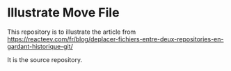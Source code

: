# Illustrate Move File

This repository is to illustrate the article from <https://reacteev.com/fr/blog/deplacer-fichiers-entre-deux-repositories-en-gardant-historique-git/>

It is the source repository.
